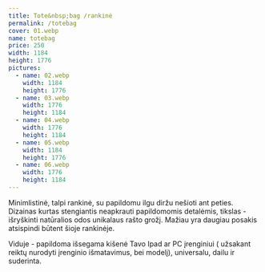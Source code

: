 ```yaml
---
title: Tote&nbsp;bag /rankinė
permalink: /totebag
cover: 01.webp
name: totebag
price: 250
width: 1184
height: 1776
pictures:
  - name: 02.webp
    width: 1184
    height: 1776
  - name: 03.webp
    width: 1776
    height: 1184
  - name: 04.webp
    width: 1776
    height: 1184
  - name: 05.webp
    width: 1184
    height: 1776
  - name: 06.webp
    width: 1776
    height: 1184
---
```


Minimlistinė, talpi rankinė, su papildomu ilgu diržu nešioti ant peties.
Dizainas kurtas stengiantis neapkrauti papildomomis detalėmis, tikslas - išryškinti natūralios odos unikalaus rašto grožį. Mažiau yra daugiau posakis atsispindi būtent šioje rankinėje.

Viduje - papildoma išsegama kišenė Tavo Ipad ar PC įrenginiui ( užsakant reiktų nurodyti įrenginio išmatavimus, bei modelį), universalu, dailu ir suderinta.
